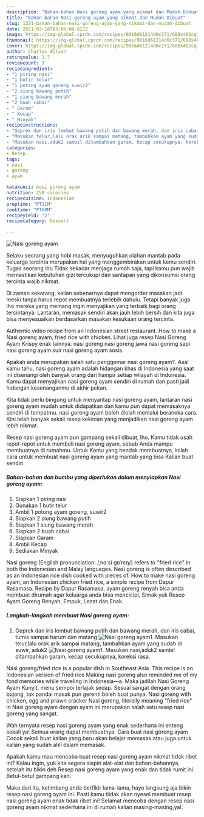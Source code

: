 ```yaml
---
description: "Bahan-bahan Nasi goreng ayam yang nikmat dan Mudah Dibuat"
title: "Bahan-bahan Nasi goreng ayam yang nikmat dan Mudah Dibuat"
slug: 1321-bahan-bahan-nasi-goreng-ayam-yang-nikmat-dan-mudah-dibuat
date: 2021-03-18T03:06:06.621Z
image: https://img-global.cpcdn.com/recipes/9016d61214d0c371/680x482cq70/nasi-goreng-ayam-foto-resep-utama.jpg
thumbnail: https://img-global.cpcdn.com/recipes/9016d61214d0c371/680x482cq70/nasi-goreng-ayam-foto-resep-utama.jpg
cover: https://img-global.cpcdn.com/recipes/9016d61214d0c371/680x482cq70/nasi-goreng-ayam-foto-resep-utama.jpg
author: Charles Wilson
ratingvalue: 3.7
reviewcount: 9
recipeingredient:
- "1 piring nasi"
- "1 butir telur"
- "1 potong ayam goreng suwir2"
- "2 siung bawang putih"
- "1 siung bawang merah"
- "2 buah cabai"
- " Garam"
- " Kecap"
- " Minyak"
recipeinstructions:
- "Geprek dan iris lembut bawang putih dan bawang merah, dan iris cabai, tumis sampai harum dan matang"
- "Masukan telur,lalu orak arik sampai matang, tambahkan ayam yang sudah di suwir, aduk2"
- "Masukan nasi,aduk2 sambil ditambahkan garam, kecap secukupnya, koreksi rasa."
categories:
- Resep
tags:
- nasi
- goreng
- ayam

katakunci: nasi goreng ayam 
nutrition: 258 calories
recipecuisine: Indonesian
preptime: "PT11M"
cooktime: "PT60M"
recipeyield: "2"
recipecategory: Dessert

---
```



![Nasi goreng ayam](https://img-global.cpcdn.com/recipes/9016d61214d0c371/680x482cq70/nasi-goreng-ayam-foto-resep-utama.jpg)

Selaku seorang yang hobi masak, menyuguhkan olahan mantab pada keluarga tercinta merupakan hal yang menggembirakan untuk kamu sendiri. Tugas seorang ibu Tidak sekadar menjaga rumah saja, tapi kamu pun wajib memastikan kebutuhan gizi tercukupi dan santapan yang dikonsumsi orang tercinta wajib nikmat.

Di zaman  sekarang, kalian sebenarnya dapat mengorder masakan jadi meski tanpa harus repot membuatnya terlebih dahulu. Tetapi banyak juga lho mereka yang memang ingin menyajikan yang terbaik bagi orang tercintanya. Lantaran, memasak sendiri akan jauh lebih bersih dan kita juga bisa menyesuaikan berdasarkan masakan kesukaan orang tercinta. 

Authentic video recipe from an Indonesian street restaurant. How to make a Nasi goreng ayam, fried rice with chicken. Lihat juga resep Nasi Goreng Ayam Krispy enak lainnya. nasi goreng nasi goreng jawa nasi goreng sapi nasi goreng ayam suir nasi goreng ayam sosis.

Apakah anda merupakan salah satu penggemar nasi goreng ayam?. Asal kamu tahu, nasi goreng ayam adalah hidangan khas di Indonesia yang saat ini disenangi oleh banyak orang dari hampir setiap wilayah di Indonesia. Kamu dapat menyajikan nasi goreng ayam sendiri di rumah dan pasti jadi hidangan kesenanganmu di akhir pekan.

Kita tidak perlu bingung untuk menyantap nasi goreng ayam, lantaran nasi goreng ayam mudah untuk didapatkan dan kamu pun dapat memasaknya sendiri di tempatmu. nasi goreng ayam boleh diolah memalui beraneka cara. Kini telah banyak sekali resep kekinian yang menjadikan nasi goreng ayam lebih nikmat.

Resep nasi goreng ayam pun gampang sekali dibuat, lho. Kamu tidak usah repot-repot untuk membeli nasi goreng ayam, sebab Anda mampu membuatnya di rumahmu. Untuk Kamu yang hendak membuatnya, inilah cara untuk membuat nasi goreng ayam yang mantab yang bisa Kalian buat sendiri.

<!--inarticleads1-->

##### Bahan-bahan dan bumbu yang diperlukan dalam menyiapkan Nasi goreng ayam:

1. Siapkan 1 piring nasi
1. Gunakan 1 butir telur
1. Ambil 1 potong ayam goreng, suwir2
1. Siapkan 2 siung bawang putih
1. Siapkan 1 siung bawang merah
1. Siapkan 2 buah cabai
1. Siapkan  Garam
1. Ambil  Kecap
1. Sediakan  Minyak


Nasi goreng (English pronunciation: /ˌnɑːsi ɡɒˈrɛŋ/) refers to &#34;fried rice&#34; in both the Indonesian and Malay languages. Nasi goreng is often described as an Indonesian rice dish cooked with pieces of. How to make nasi goreng ayam, an Indonesian chicken fried rice, a simple recipe from Dapur Rasamasa. Recipe by Dapur Rasamasa. ayam goreng renyah bisa anda membuat dirumah agar keluarga anda bisa mencicipi, Simak yuk Resep Ayam Goreng Renyah, Empuk, Lezat dan Enak. 

<!--inarticleads2-->

##### Langkah-langkah membuat Nasi goreng ayam:

1. Geprek dan iris lembut bawang putih dan bawang merah, dan iris cabai, tumis sampai harum dan matang
<img src="https://img-global.cpcdn.com/steps/09b8a565d3e49b80/160x128cq70/nasi-goreng-ayam-langkah-memasak-1-foto.jpg" alt="Nasi goreng ayam">1. Masukan telur,lalu orak arik sampai matang, tambahkan ayam yang sudah di suwir, aduk2
<img src="https://img-global.cpcdn.com/steps/9bcb963f515d2798/160x128cq70/nasi-goreng-ayam-langkah-memasak-2-foto.jpg" alt="Nasi goreng ayam">1. Masukan nasi,aduk2 sambil ditambahkan garam, kecap secukupnya, koreksi rasa.


Nasi goreng/fried rice is a popular dish in Southeast Asia. This recipe is an Indonesian version of fried rice Making nasi goreng also reminded me of my fond memories while traveling in Indonesia—a. Maka jadilah Nasi Goreng Ayam Kunyit, menu sempoi terlajak sedap. Sesuai sangat dengan orang bujang, tak pandai masak pun gerenti boleh buat punya. Nasi goreng with chicken, egg and prawn cracker Nasi goreng, literally meaning &#34;fried rice&#34; in Nasi goreng ayam dengan ayam ini merupakan salah satu resep nasi goreng yang sangat. 

Wah ternyata resep nasi goreng ayam yang enak sederhana ini enteng sekali ya! Semua orang dapat membuatnya. Cara buat nasi goreng ayam Cocok sekali buat kalian yang baru akan belajar memasak atau juga untuk kalian yang sudah ahli dalam memasak.

Apakah kamu mau mencoba buat resep nasi goreng ayam nikmat tidak ribet ini? Kalau ingin, yuk kita segera siapin alat-alat dan bahan-bahannya, setelah itu bikin deh Resep nasi goreng ayam yang enak dan tidak rumit ini. Betul-betul gampang kan. 

Maka dari itu, ketimbang anda berfikir lama-lama, hayo langsung aja bikin resep nasi goreng ayam ini. Pasti kamu tiidak akan nyesel membuat resep nasi goreng ayam enak tidak ribet ini! Selamat mencoba dengan resep nasi goreng ayam nikmat sederhana ini di rumah kalian masing-masing,ya!.

